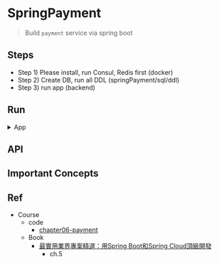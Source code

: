 # SpringPayment

> Build `payment` service via spring boot

## Steps

- Step 1) Please install, run Consul, Redis first (docker)
- Step 2) Create DB, run all DDL (springPayment/sql/ddl)
- Step 3) run app (backend)

## Run

<details>
<summary>App</summary>

```bash
#---------------------------
# Install : Consul
#---------------------------

# https://github.com/yennanliu/SpringPlayground/tree/main/springSSOAuth
# book p.2-31, p.6-13
# Consul
# V1 (docker)
cd springSSOAuth
mkdir -p /tmp/consul/{conf,data}

docker run --name consel -p 8500:8500 -v /tmp/consul/conf/:/consul/conf/ -v /tmp/consul/data:/tmp/consul/data -d consul

docker ps -a

# access consul UI :
# http://localhost:8500/ui/dc1/services
```


```bash
#---------------------------
# Install : Redis
#---------------------------

# book p.6-16
# Redis
# V1 (docker)
cd springPayment
docker run -p 6379:6379 -v $PWD/data:/data -d redis:3.2 redis-server --appendonly yes

# check redis status
docker ps

# access via CLI
redis-cli -h 127.0.0.1 -p 6379
```


```bash
#---------------------------
# Run app
#---------------------------

# build
mvn package

# run
java -jar <built_jar>
```

</details>

## API


## Important Concepts

## Ref

- Course
    - code
        - [chapter06-payment](https://github.com/yennanliu/SpringPlayground/tree/main/courses/springBoot_springCloud_%E9%A0%82%E7%B4%9A%E9%96%8B%E7%99%BC_src_code/chapter06-payment)
    - Book
        - [最實用業界專案精選：用Spring Boot和Spring Cloud頂級開發](https://www.books.com.tw/products/0010923547)
            - ch.5
